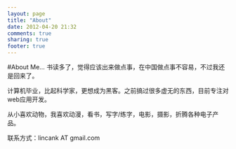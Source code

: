 ```yaml
---
layout: page
title: "About"
date: 2012-04-20 21:32
comments: true
sharing: true
footer: true
---
```


#About Me…
书读多了，觉得应该出来做点事，在中国做点事不容易，不过我还是回来了。

计算机毕业，比起科学家，更想成为黑客。之前搞过很多虚无的东西，目前专注对web应用开发。

从小喜欢动物，我喜欢动漫，看书，写字/练字，电影，摄影，折腾各种电子产品。


联系方式：lincank AT gmail.com
